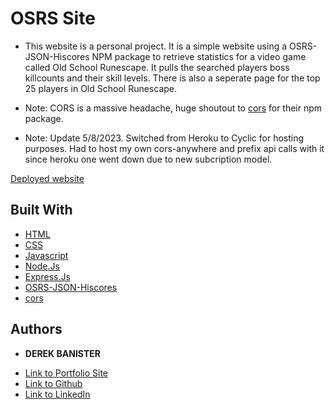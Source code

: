# OSRS Site

* This website is a personal project. It is a simple website using a OSRS-JSON-Hiscores NPM package to retrieve statistics for a video game called Old School Runescape. It pulls the searched players boss killcounts and their skill levels. There is also a seperate page for the top 25 players in Old School Runescape.

* Note: CORS is a massive headache, huge shoutout to [cors](https://www.npmjs.com/package/cors) for their npm package.

* Note: Update 5/8/2023. Switched from Heroku to Cyclic for hosting purposes. Had to host my own cors-anywhere and prefix api calls with it since heroku one went down due to new subcription model. 

[Deployed website](https://red-zany-clam.cyclic.app/) 


## Built With

* [HTML](https://www.html.com/)
* [CSS](https://www.w3schools.com/css/)
* [Javascript](https://www.javascript.com/)
* [Node.Js](https://nodejs.org/en/)
* [Express.Js](https://expressjs.com/)
* [OSRS-JSON-Hiscores](https://www.npmjs.com/package/osrs-json-hiscores)
* [cors](https://www.npmjs.com/package/cors)


## Authors

* **DEREK BANISTER** 

- [Link to Portfolio Site](https://derekbanister.github.io/portfolio/)
- [Link to Github](https://github.com/DerekBanister)
- [Link to LinkedIn](https://www.linkedin.com/in/derek-banister/)
